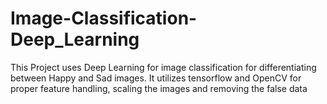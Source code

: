 # Image-Classification-Deep_Learning
This Project uses Deep Learning for image classification for differentiating between Happy and Sad images. It utilizes tensorflow and OpenCV for proper feature handling, scaling the images and removing the false data
